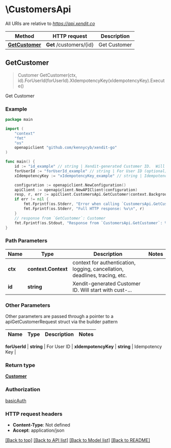 # \CustomersApi

All URIs are relative to *https://api.xendit.co*

Method | HTTP request | Description
------------- | ------------- | -------------
[**GetCustomer**](CustomersApi.md#GetCustomer) | **Get** /customers/{id} | Get Customer



## GetCustomer

> Customer GetCustomer(ctx, id).ForUserId(forUserId).XIdempotencyKey(xIdempotencyKey).Execute()

Get Customer



### Example

```go
package main

import (
    "context"
    "fmt"
    "os"
    openapiclient "github.com/kennycyb/xendit-go"
)

func main() {
    id := "id_example" // string | Xendit-generated Customer ID.  Will start with cust-...
    forUserId := "forUserId_example" // string | For User ID (optional)
    xIdempotencyKey := "xIdempotencyKey_example" // string | Idempotency Key (optional)

    configuration := openapiclient.NewConfiguration()
    apiClient := openapiclient.NewAPIClient(configuration)
    resp, r, err := apiClient.CustomersApi.GetCustomer(context.Background(), id).ForUserId(forUserId).XIdempotencyKey(xIdempotencyKey).Execute()
    if err != nil {
        fmt.Fprintf(os.Stderr, "Error when calling `CustomersApi.GetCustomer``: %v\n", err)
        fmt.Fprintf(os.Stderr, "Full HTTP response: %v\n", r)
    }
    // response from `GetCustomer`: Customer
    fmt.Fprintf(os.Stdout, "Response from `CustomersApi.GetCustomer`: %v\n", resp)
}
```

### Path Parameters


Name | Type | Description  | Notes
------------- | ------------- | ------------- | -------------
**ctx** | **context.Context** | context for authentication, logging, cancellation, deadlines, tracing, etc.
**id** | **string** | Xendit-generated Customer ID.  Will start with cust-... | 

### Other Parameters

Other parameters are passed through a pointer to a apiGetCustomerRequest struct via the builder pattern


Name | Type | Description  | Notes
------------- | ------------- | ------------- | -------------

 **forUserId** | **string** | For User ID | 
 **xIdempotencyKey** | **string** | Idempotency Key | 

### Return type

[**Customer**](Customer.md)

### Authorization

[basicAuth](../README.md#basicAuth)

### HTTP request headers

- **Content-Type**: Not defined
- **Accept**: application/json

[[Back to top]](#) [[Back to API list]](../README.md#documentation-for-api-endpoints)
[[Back to Model list]](../README.md#documentation-for-models)
[[Back to README]](../README.md)

